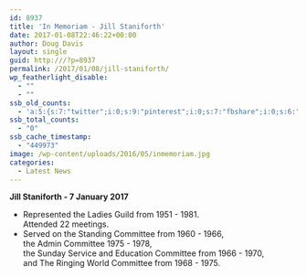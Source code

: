 ```yaml
---
id: 8937
title: 'In Memoriam - Jill Staniforth'
date: 2017-01-08T22:46:22+00:00
author: Doug Davis
layout: single
guid: http:///?p=8937
permalink: /2017/01/08/jill-staniforth/
wp_featherlight_disable:
  - ""
  - ""
ssb_old_counts:
  - 'a:5:{s:7:"twitter";i:0;s:9:"pinterest";i:0;s:7:"fbshare";i:0;s:6:"reddit";i:0;s:6:"tumblr";N;}'
ssb_total_counts:
  - "0"
ssb_cache_timestamp:
  - "449973"
image: /wp-content/uploads/2016/05/inmemoriam.jpg
categories:
  - Latest News
---
```

**Jill Staniforth - 7 January 2017**

  * Represented the Ladies Guild from 1951 - 1981.  
    Attended 22 meetings.
  * Served on the Standing Committee from 1960 - 1966,  
    the Admin Committee 1975 - 1978,  
    the Sunday Service and Education Committee from 1966 - 1970,  
    and The Ringing World Committee from 1968 - 1975.
